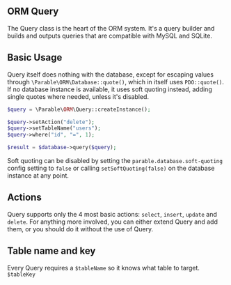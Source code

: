 ## ORM Query

The Query class is the heart of the ORM system. It's a query builder and builds and outputs queries that are compatible 
with MySQL and SQLite.

## Basic Usage

Query itself does nothing with the database, except for escaping values through `\Parable\ORM\Database::quote()`, which
in itself uses `PDO::quote()`. If no database instance is available, it uses soft quoting instead, adding single quotes 
where needed, unless it's disabled.

```php
$query = \Parable\ORM\Query::createInstance();

$query->setAction("delete");
$query->setTableName("users");
$query->where("id", "=", 1);

$result = $database->query($query);
```

Soft quoting can be disabled by setting the `parable.database.soft-quoting` config setting to `false` or calling
`setSoftQuoting(false)` on the database instance at any point.

## Actions

Query supports only the 4 most basic actions: `select`, `insert`, `update` and `delete`. For anything more involved,
you can either extend Query and add them, or you should do it without the use of Query.

## Table name and key

Every Query requires a `$tableName` so it knows what table to target. `$tableKey`
